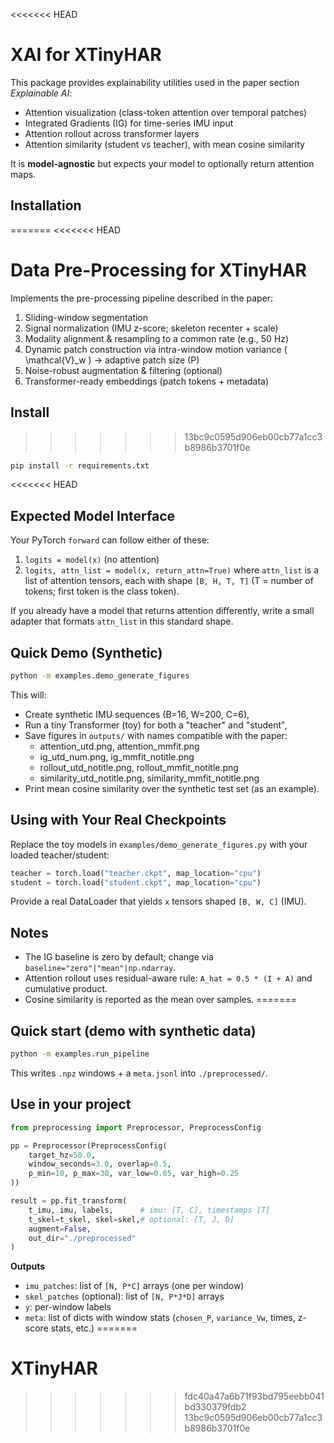 <<<<<<< HEAD
# XAI for XTinyHAR

This package provides explainability utilities used in the paper section *Explainable AI*:
- Attention visualization (class-token attention over temporal patches)
- Integrated Gradients (IG) for time-series IMU input
- Attention rollout across transformer layers
- Attention similarity (student vs teacher), with mean cosine similarity

It is **model-agnostic** but expects your model to optionally return attention maps.

## Installation
=======
<<<<<<< HEAD
# Data Pre-Processing for XTinyHAR

Implements the pre-processing pipeline described in the paper:

1) Sliding-window segmentation  
2) Signal normalization (IMU z-score; skeleton recenter + scale)  
3) Modality alignment & resampling to a common rate (e.g., 50 Hz)  
4) Dynamic patch construction via intra-window motion variance \( \mathcal{V}_w \) → adaptive patch size \(P\)  
5) Noise-robust augmentation & filtering (optional)  
6) Transformer-ready embeddings (patch tokens + metadata)

## Install
>>>>>>> 13bc9c0595d906eb00cb77a1cc3b8986b3701f0e
```bash
pip install -r requirements.txt
```

<<<<<<< HEAD
## Expected Model Interface

Your PyTorch `forward` can follow either of these:
1) `logits = model(x)` (no attention)
2) `logits, attn_list = model(x, return_attn=True)` where `attn_list` is a list of attention tensors,
   each with shape `[B, H, T, T]` (T = number of tokens; first token is the class token).

If you already have a model that returns attention differently, write a small adapter that formats
`attn_list` in this standard shape.

## Quick Demo (Synthetic)
```bash
python -m examples.demo_generate_figures
```

This will:
- Create synthetic IMU sequences (B=16, W=200, C=6),
- Run a tiny Transformer (toy) for both a "teacher" and "student",
- Save figures in `outputs/` with names compatible with the paper:
  - attention_utd.png, attention_mmfit.png
  - ig_utd_num.png, ig_mmfit_notitle.png
  - rollout_utd_notitle.png, rollout_mmfit_notitle.png
  - similarity_utd_notitle.png, similarity_mmfit_notitle.png
- Print mean cosine similarity over the synthetic test set (as an example).

## Using with Your Real Checkpoints
Replace the toy models in `examples/demo_generate_figures.py` with your loaded teacher/student:
```python
teacher = torch.load("teacher.ckpt", map_location="cpu")
student = torch.load("student.ckpt", map_location="cpu")
```
Provide a real DataLoader that yields `x` tensors shaped `[B, W, C]` (IMU).

## Notes
- The IG baseline is zero by default; change via `baseline="zero"|"mean"|np.ndarray`.
- Attention rollout uses residual-aware rule: `A_hat = 0.5 * (I + A)` and cumulative product.
- Cosine similarity is reported as the mean over samples.
=======
## Quick start (demo with synthetic data)
```bash
python -m examples.run_pipeline
```

This writes `.npz` windows + a `meta.jsonl` into `./preprocessed/`.

## Use in your project
```python
from preprocessing import Preprocessor, PreprocessConfig

pp = Preprocessor(PreprocessConfig(
    target_hz=50.0,
    window_seconds=3.0, overlap=0.5,
    p_min=10, p_max=30, var_low=0.05, var_high=0.25
))

result = pp.fit_transform(
    t_imu, imu, labels,      # imu: [T, C], timestamps [T]
    t_skel=t_skel, skel=skel,# optional: [T, J, D]
    augment=False,
    out_dir="./preprocessed"
)
```

**Outputs**
- `imu_patches`: list of `[N, P*C]` arrays (one per window)  
- `skel_patches` (optional): list of `[N, P*J*D]` arrays  
- `y`: per-window labels  
- `meta`: list of dicts with window stats (`chosen_P`, `variance_Vw`, times, z-score stats, etc.)
=======
# XTinyHAR
>>>>>>> fdc40a47a6b71f93bd795eebb041bd330379fdb2
>>>>>>> 13bc9c0595d906eb00cb77a1cc3b8986b3701f0e
